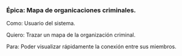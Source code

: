 ﻿### Épica: Mapa de organicaciones criminales.

Como: Usuario del sistema. 

Quiero: Trazar un mapa de la organización criminal.

Para: Poder visualizar rápidamente la conexión entre sus miembros.